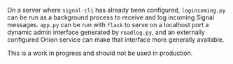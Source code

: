 On a server where `signal-cli` has already been configured, `logincoming.py` can be run as a background process to receive and log incoming Signal messages. `app.py` can be run with `flask` to serve on a localhost port a dynamic admin interface generated by `readlog.py`, and an externally configured Onion service can make that interface more generally available.

This is a work in progress and should not be used in production.
